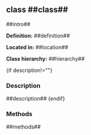 class ##class##
------------

##intro##

**Definition:** ##definition##

**Located in:** ##location##

**Class hierarchy:** ##hierarchy##


{if description!=""}
### Description ###

##description##
{endif}


### Methods ###

##methods##
